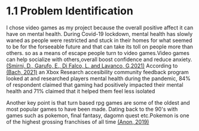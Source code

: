 # 1.1 Problem Identification

I chose video games as my project because the overall positive affect it can have on mental health. During Covid-19 lockdown, mental health has slowly waned as people were restricted and stuck in their homes for what seemed to be for the forseeable future and that can take its toll on people more than others. so as a means of escape people turn to video games.Video games can help socialize with others,overall boost confidence and reduce anxiety.[(Smirni, D., Garufo, E., Di Falco, L. and Lavanco, G,2021)](../reference-list.md) According to [(Bach, 2021)](../reference-list.md) an Xbox Research accesibility community feedback program looked at and researched players mental health during the pandemic, 84% of respondent claimed that gaming had positively impacted their mental health and 71% claimed that it helped them feel less isolated&#x20;

Another key point is that turn based rpg games are some of the oldest and most popular games to have been made. Dating back to the 90's  with games such as pokemon, final fantasy, dagomn quest etc.Pokemon is one of the highest grossing franchises of all time [(Anon, 2019)](../reference-list.md)



